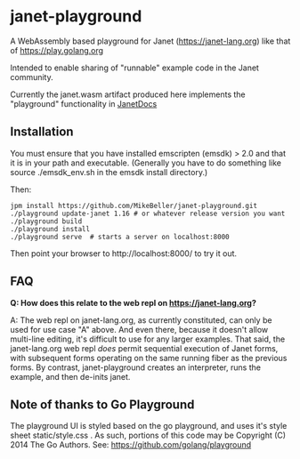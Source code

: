 # janet-playground

A WebAssembly based playground for Janet (https://janet-lang.org)
like that of https://play.golang.org

Intended to enable sharing of "runnable" example code in the Janet community. 

Currently the janet.wasm artifact produced here implements the "playground"
functionality in [JanetDocs](https://janetdocs.com/playground)

## Installation

You must ensure that you have installed emscripten (emsdk) > 2.0
and that it is in your path and executable.  (Generally you have
to do something like source ./emsdk_env.sh in the emsdk install directory.)

Then:

```
jpm install https://github.com/MikeBeller/janet-playground.git
./playground update-janet 1.16 # or whatever release version you want
./playground build
./playground install
./playground serve  # starts a server on localhost:8000
```

Then point your browser to http://localhost:8000/ to try it out.

## FAQ

**Q: How does this relate to the web repl on https://janet-lang.org?**

A: The web repl on janet-lang.org, as currently constituted, can only be
used for use case "A" above.  And even there, because it doesn't allow
multi-line editing, it's difficult to use for any larger examples.  That
said, the janet-lang.org web repl *does* permit sequential execution of
Janet forms, with subsequent forms operating on the same running fiber
as the previous forms.  By contrast, janet-playground creates
an interpreter, runs the example, and then de-inits janet.

## Note of thanks to Go Playground

The playground UI is styled based on the go playground, and uses it's style
sheet static/style.css .  As such, portions of this code may be
Copyright (C) 2014 The Go Authors.  See: https://github.com/golang/playground

